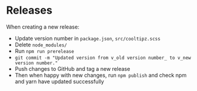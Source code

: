 # Releases

When creating a new release:

- Update version number in `package.json`, `src/cooltipz.scss`
- Delete `node_modules/`
- Run `npm run prerelease`
- `git commit -m "Updated version from v_old version number_ to v_new version number."`
- Push changes to GitHub and tag a new release
- Then when happy with new changes, run `npm publish` and check npm and yarn have updated successfully